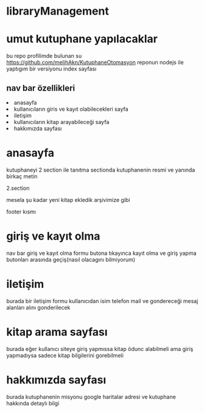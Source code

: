 # libraryManagement

# umut kutuphane yapılacaklar
bu repo profilimde bulunan su https://github.com/melihAkn/KutuphaneOtomasyon reponun nodejs ile yaptıgım bir versiyonu
index sayfası
<h2> nav bar özellikleri </h2>
<li>anasayfa</li>
<li>kullanıcıların giris ve kayıt olabilecekleri sayfa</li>
<li>iletişim</li>
<li>kullanıcıların kitap arayabileceği sayfa</li>
<li>hakkımızda sayfası</li>

# anasayfa
kutuphaneyi 2 section ile tanıtma 
sectionda kutuphanenin resmi ve yanında birkaç metin

2.section

mesela şu kadar yeni kitap ekledik arşivimize gibi

footer kısmı


# giriş ve kayıt olma 
nav bar
giriş ve kayıt olma formu butona tıkayınca kayıt olma ve giriş yapma butonları arasında geçiş(nasıl olacagını bilmiyorum)

# iletişim
burada bir iletişim formu kullanıcıdan isim telefon mail ve gondereceği mesaj alanları alını gonderilecek

# kitap arama sayfası
burada eğer kullanıcı siteye giriş yapmıssa kitap ödunc alabilmeli ama giriş yapmadıysa sadece kitap bilgilerini gorebilmeli

# hakkımızda sayfası
burada kutuphanenin misyonu google haritalar adresi ve kutuphane hakkında detaylı bilgi





